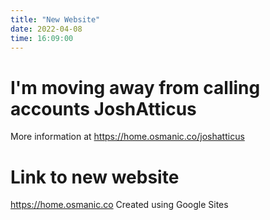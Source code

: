 ```yaml
---
title: "New Website"
date: 2022-04-08
time: 16:09:00
---
```

# I'm moving away from calling accounts JoshAtticus
More information at https://home.osmanic.co/joshatticus
# Link to new website
https://home.osmanic.co
Created using Google Sites
